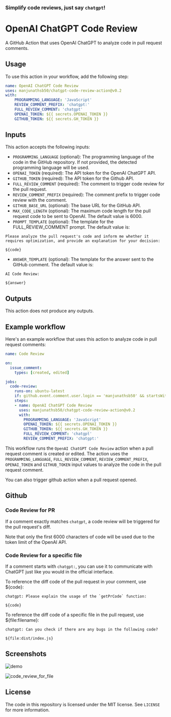 ### Simplify code reviews, just say `chatgpt`!

# OpenAI ChatGPT Code Review

A GitHub Action that uses OpenAI ChatGPT to analyze code in pull request comments.

## Usage

To use this action in your workflow, add the following step:

```yaml
name: OpenAI ChatGPT Code Review
uses: manjunathsb50/chatgpt-code-review-action@v0.2
with:
    PROGRAMMING_LANGUAGE: 'JavaScript'
    REVIEW_COMMENT_PREFIX: 'chatgpt:'
    FULL_REVIEW_COMMENT: 'chatgpt'
    OPENAI_TOKEN: ${{ secrets.OPENAI_TOKEN }}
    GITHUB_TOKEN: ${{ secrets.GH_TOKEN }}
```

## Inputs

This action accepts the following inputs:

- `PROGRAMMING_LANGUAGE` (optional): The programming language of the code in the GitHub repository. If not provided, the detected programming language will be used.
- `OPENAI_TOKEN` (required): The API token for the OpenAI ChatGPT API.
- `GITHUB_TOKEN` (required): The API token for the Github API.
- `FULL_REVIEW_COMMENT` (required): The comment to trigger code review for the pull request.
- `REVIEW_COMMENT_PREFIX` (required): The comment prefix to trigger code review with the comment.
- `GITHUB_BASE_URL` (optional): The base URL for the GitHub API.
- `MAX_CODE_LENGTH` (optional): The maximum code length for the pull request code to be sent to OpenAI. The default value is 6000.
- `PROMPT_TEMPLATE` (optional): The template for the FULL_REVIEW_COMMENT prompt. The default value is:
```
Please analyze the pull request's code and inform me whether it requires optimization, and provide an explanation for your decision:

${code}
```
- `ANSWER_TEMPLATE` (optional): The template for the answer sent to the GitHub comment. The default value is:
```
AI Code Review:

${answer}
```

## Outputs

This action does not produce any outputs.

## Example workflow

Here's an example workflow that uses this action to analyze code in pull request comments:

```yaml
name: Code Review

on:
  issue_comment:
    types: [created, edited]

jobs:
  code-review:
    runs-on: ubuntu-latest
    if: github.event.comment.user.login == 'manjunathsb50' && startsWith(github.event.comment.body, 'chatgpt')
    steps:
    - name: OpenAI ChatGPT Code Review
      uses: manjunathsb50/chatgpt-code-review-action@v0.2
      with:
        PROGRAMMING_LANGUAGE: 'JavaScript'
        OPENAI_TOKEN: ${{ secrets.OPENAI_TOKEN }}
        GITHUB_TOKEN: ${{ secrets.GH_TOKEN }}
        FULL_REVIEW_COMMENT: 'chatgpt'
        REVIEW_COMMENT_PREFIX: 'chatgpt:'
```

This workflow runs the `OpenAI ChatGPT Code Review` action when a pull request comment is created or edited. The action uses the `PROGRAMMING_LANGUAGE`, `FULL_REVIEW_COMMENT`, `REVIEW_COMMENT_PREFIX`, `OPENAI_TOKEN` and `GITHUB_TOKEN` input values to analyze the code in the pull request comment.

You can also trigger github action when a pull request opened.

## Github

### Code Review for PR

If a comment exactly matches `chatgpt`, a code review will be triggered for the pull request's diff.

Note that only the first 6000 characters of code will be used due to the token limit of the OpenAI API.

### Code Review for a specific file

If a comment starts with `chatgpt:`, you can use it to communicate with ChatGPT just like you would in the official interface.

To reference the diff code of the pull request in your comment, use ${code}:

```
chatgpt: Please explain the usage of the `getPrCode` function:

${code}
```

To reference the diff code of a specific file in the pull request, use ${file:filename}:

```
chatgpt: Can you check if there are any bugs in the following code?

${file:dist/index.js}
```

## Screenshots

![demo](https://pbs.twimg.com/media/FqOsplnaMAERrgP?format=jpg&name=large)

![code_review_for_file](https://pbs.twimg.com/media/FqvwanLaIAAd2l6?format=jpg&name=large)

## License

The code in this repository is licensed under the MIT license. See `LICENSE` for more information.
